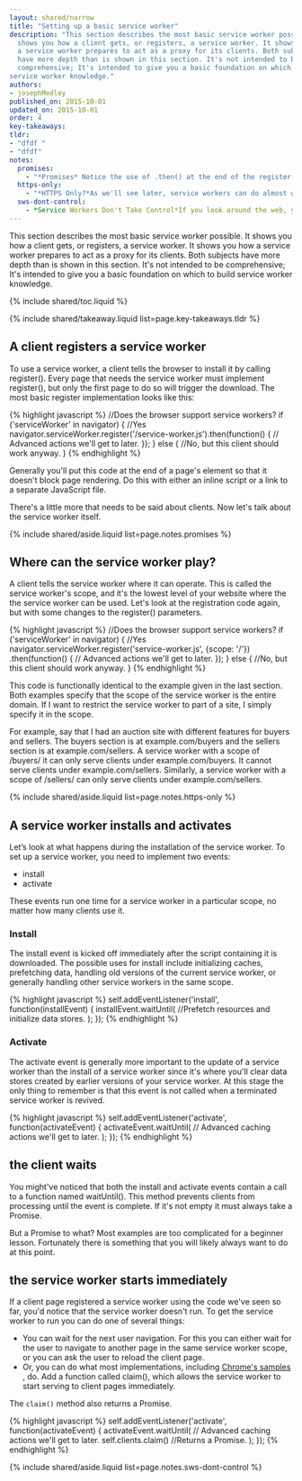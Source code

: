 ```yaml
---
layout: shared/narrow
title: "Setting up a basic service worker"
description: "This section describes the most basic service worker possible. It 
  shows you how a client gets, or registers, a service worker. It shows you how 
  a service worker prepares to act as a proxy for its clients. Both subjects 
  have more depth than is shown in this section. It's not intended to be 
  comprehensive; It's intended to give you a basic foundation on which to build 
service worker knowledge."
authors:
- josephMedley
published_on: 2015-10-01
updated_on: 2015-10-01
order: 4
key-takeaways:
tldr:   
- "dfdf " 
- "dfdf"
notes:
  promises:
    - "*Promises* Notice the use of .then() at the end of the register() function. This is an example of an ECMAScript 2015 construct called a [Promise](https://developer.mozilla.org/en-US/docs/Mozilla/JavaScript_code_modules/Promise.jsm/Promise). Service workers make heavy use of Promises. If you've never used Promises before, you should familiarize yourself with them before trying to implement a service worker."
  https-only:
    - "*HTTPS Only?*As we'll see later, service workers can do almost whatever they want to HTTP requests and responses. Since this would make them targets for man-in-the-middle attacks, they must be served over HTTPS.This doesn't mean you need HTTPS for development and testing. Service workers served over localhost will also work."
  sws-dont-control:
    - *Service Workers Don't Take Control*If you look around the web, you'll find that many of the pages discussing service workers refer to the service worker as 'taking control' of a page. But as we saw earlier, a service workers can't do anything to its clients. That's why it may be better to think of the service worker as notifying the page that it's ready to proxy.
---
```


<p class="intro">
  This section describes the most basic service worker possible. It shows you 
  how a client gets, or registers, a service worker. It shows you how a service 
  worker prepares to act as a proxy for its clients. Both subjects have more 
  depth than is shown in this section. It's not intended to be comprehensive; 
  It's intended to give you a basic foundation on which to build service worker 
  knowledge.</p>

{% include shared/toc.liquid %}

{% include shared/takeaway.liquid list=page.key-takeaways.tldr %}

## A client registers a service worker

To use a service worker, a client tells the browser to install it by calling 
register(). Every page that needs the service worker must implement register(), 
but only the first page to do so will trigger the download. The most basic 
register implementation looks like this:

{% highlight javascript %}
//Does the browser support service workers?
if ('serviceWorker' in navigator) {
  //Yes
  navigator.serviceWorker.register('/service-worker.js').then(function() {
    // Advanced actions we'll get to later.
  });
} else {
  //No, but this client should work anyway.
}
{% endhighlight %}

Generally you'll put this code at the end of a page's <body> element so that it 
doesn't block page rendering. Do this with either an inline script or a link to 
a separate JavaScript file.

There's a little more that needs to be said about clients. Now let's talk about 
the service worker itself.

{% include shared/aside.liquid list=page.notes.promises %}

## Where can the service worker play?

A client tells the service worker where it can operate. This is called the 
service worker's scope, and it's the lowest level of your website where the the 
service worker can be used. Let's look at the registration code again, but with 
some changes to the register() parameters.

{% highlight javascript %}
//Does the browser support service workers?
if ('serviceWorker' in navigator) {
  //Yes
  navigator.serviceWorker.register('service-worker.js', {scope: '/'})
    .then(function() {
    // Advanced actions we'll get to later.
  });
} else {
  //No, but this client should work anyway.
}
{% endhighlight %}

This code is functionally identical to the example given in the last section. 
Both examples specify that the scope of the service worker is the entire domain. 
If I want to restrict the service worker to part of a site, I simply specify it 
in the scope. 

For example, say that I had an auction site with different features for buyers 
and sellers. The buyers section is at example.com/buyers and the sellers section 
is at example.com/sellers. A service worker with a scope of /buyers/ it can only 
serve clients under example.com/buyers. It cannot serve clients under 
example.com/sellers. Similarly, a service worker with a scope of /sellers/ can 
only serve clients under example.com/sellers.

{% include shared/aside.liquid list=page.notes.https-only %}

## A service worker installs and activates

Let’s look at what happens during the installation of the service worker. To set 
up a service worker, you need to implement two events:

* install
* activate

These events run one time for a service worker in a particular scope, no matter 
how many clients use it.

### Install

The install event is kicked off immediately after the script containing it is 
downloaded. The possible uses for install include initializing caches, 
prefetching data, handling old versions of the current service worker, or 
generally handling other service workers in the same scope. 

{% highlight javascript %}
self.addEventListener('install', function(installEvent) {
  installEvent.waitUntil(
    //Prefetch resources and initialize data stores.
  );
});
{% endhighlight %}

### Activate

The activate event is generally more important to the update of a service worker 
than the install of a service worker since it's where you'll clear data stores 
created by earlier versions of your service worker. At this stage the only thing 
to remember is that this event is not called when a terminated service worker is
revived. 

{% highlight javascript %}
self.addEventListener('activate', function(activateEvent) {
  activateEvent.waitUntil(
    // Advanced caching actions we'll get to later.
  );
});
{% endhighlight %}

## the client waits

You might've noticed that both the install and activate events contain a call to 
a function named waitUntil(). This method prevents clients from processing until 
the event is complete. If it's not empty it must always take a Promise.

But a Promise to what? Most examples are too complicated for a beginner lesson. 
Fortunately there is something that you will likely always want to do at this 
point.


## the service worker starts immediately

If a client page registered a service worker using the code we've seen so far, 
you'd notice that the service worker doesn't run. To get the service worker to 
run you can do one of several things: 

* You can wait for the next user navigation. For this you can either wait for the 
user to navigate to another page in the same service worker scope, or you can 
ask the user to reload the client page.
* Or, you can do what most implementations, including [Chrome's samples](https://github.com/GoogleChrome/samples)
, do. Add a function called claim(), which allows the service worker to start 
serving to client pages immediately. 

The `claim()` method also returns a Promise.

{% highlight javascript %}
self.addEventListener('activate', function(activateEvent) {
  activateEvent.waitUntil(
    // Advanced caching actions we'll get to later.
    self.clients.claim() //Returns a Promise.
  );
});
{% endhighlight %}

{% include shared/aside.liquid list=page.notes.sws-dont-control %}

